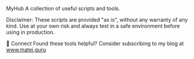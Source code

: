MyHub
A collection of useful scripts and tools.

Disclaimer: These scripts are provided "as is", without any warranty of any kind. Use at your own risk and always test in a safe environment before using in production.

🔗 Connect
Found these tools helpful? Consider subscribing to my blog at www.matej.guru
